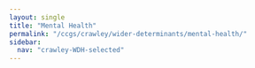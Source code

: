 ```yaml
---
layout: single
title: "Mental Health"
permalink: "/ccgs/crawley/wider-determinants/mental-health/"
sidebar:
  nav: "crawley-WDH-selected"
---
```


